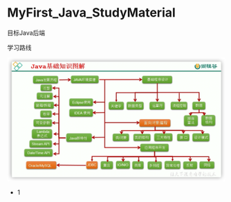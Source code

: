 # MyFirst_Java_StudyMaterial
目标Java后端

学习路线

![image-20220326222510587](%E8%B7%AF%E7%BA%BF/%E8%B7%AF%E7%BA%BF%E5%9B%BE%E7%89%87/image-20220326222510587.png)

- 1
